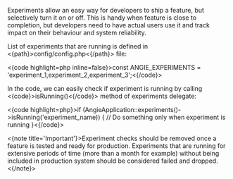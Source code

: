 Experiments allow an easy way for developers to ship a feature, but selectively turn it on or off. This is handy when feature is close to completion, but developers need to have actual users use it and track impact on their behaviour and system reliability.

List of experiments that are running is defined in <{path}>config/config.php<{/path}> file:

<{code highlight=php inline=false}>const ANGIE_EXPERIMENTS = 'experiment_1,experiment_2,experiment_3';<{/code}>

In the code, we can easily check if experiment is running by calling <{code}>isRunning()<{/code}> method of experiments delegate:

<{code highlight=php}>if (AngieApplication::experiments()->isRunning('experiment_name)) {
  // Do something only when experiment is running
}<{/code}>

<{note title='Important'}>Experiment checks should be removed once a feature is tested and ready for production. Experiments that are running for extensive periods of time (more than a month for example) without being included in production system should be considered failed and dropped.<{/note}>